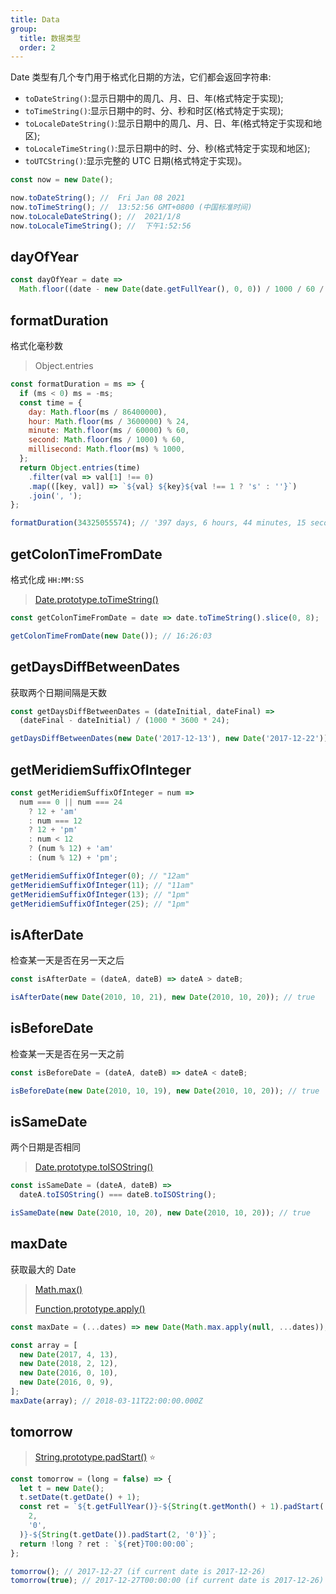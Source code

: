 ```yaml
---
title: Data
group:
  title: 数据类型
  order: 2
---
```


Date 类型有几个专门用于格式化日期的方法，它们都会返回字符串:

- `toDateString()`:显示日期中的周几、月、日、年(格式特定于实现);
- `toTimeString()`:显示日期中的时、分、秒和时区(格式特定于实现);
- `toLocaleDateString()`:显示日期中的周几、月、日、年(格式特定于实现和地区);
- `toLocaleTimeString()`:显示日期中的时、分、秒(格式特定于实现和地区);
- `toUTCString()`:显示完整的 UTC 日期(格式特定于实现)。

```js
const now = new Date();

now.toDateString(); //  Fri Jan 08 2021
now.toTimeString(); //  13:52:56 GMT+0800 (中国标准时间)
now.toLocaleDateString(); //  2021/1/8
now.toLocaleTimeString(); //  下午1:52:56
```

## dayOfYear

```js
const dayOfYear = date =>
  Math.floor((date - new Date(date.getFullYear(), 0, 0)) / 1000 / 60 / 60 / 24);
```

## formatDuration

格式化毫秒数

> Object.entries

```js
const formatDuration = ms => {
  if (ms < 0) ms = -ms;
  const time = {
    day: Math.floor(ms / 86400000),
    hour: Math.floor(ms / 3600000) % 24,
    minute: Math.floor(ms / 60000) % 60,
    second: Math.floor(ms / 1000) % 60,
    millisecond: Math.floor(ms) % 1000,
  };
  return Object.entries(time)
    .filter(val => val[1] !== 0)
    .map(([key, val]) => `${val} ${key}${val !== 1 ? 's' : ''}`)
    .join(', ');
};

formatDuration(34325055574); // '397 days, 6 hours, 44 minutes, 15 seconds, 574 milliseconds'
```

## getColonTimeFromDate

格式化成 `HH:MM:SS`

> [Date.prototype.toTimeString()](https://developer.mozilla.org/en-US/docs/Web/JavaScript/Reference/Global_Objects/Date/toTimeString)

```js
const getColonTimeFromDate = date => date.toTimeString().slice(0, 8);

getColonTimeFromDate(new Date()); // 16:26:03
```

## getDaysDiffBetweenDates

获取两个日期间隔是天数

```js
const getDaysDiffBetweenDates = (dateInitial, dateFinal) =>
  (dateFinal - dateInitial) / (1000 * 3600 * 24);

getDaysDiffBetweenDates(new Date('2017-12-13'), new Date('2017-12-22')); // 9
```

## getMeridiemSuffixOfInteger

```js
const getMeridiemSuffixOfInteger = num =>
  num === 0 || num === 24
    ? 12 + 'am'
    : num === 12
    ? 12 + 'pm'
    : num < 12
    ? (num % 12) + 'am'
    : (num % 12) + 'pm';

getMeridiemSuffixOfInteger(0); // "12am"
getMeridiemSuffixOfInteger(11); // "11am"
getMeridiemSuffixOfInteger(13); // "1pm"
getMeridiemSuffixOfInteger(25); // "1pm"
```

## isAfterDate

检查某一天是否在另一天之后

```js
const isAfterDate = (dateA, dateB) => dateA > dateB;

isAfterDate(new Date(2010, 10, 21), new Date(2010, 10, 20)); // true
```

## isBeforeDate

检查某一天是否在另一天之前

```js
const isBeforeDate = (dateA, dateB) => dateA < dateB;

isBeforeDate(new Date(2010, 10, 19), new Date(2010, 10, 20)); // true
```

## isSameDate

两个日期是否相同

> [Date.prototype.toISOString()](https://developer.mozilla.org/en-US/docs/Web/JavaScript/Reference/Global_Objects/Date/toISOString)

```js
const isSameDate = (dateA, dateB) =>
  dateA.toISOString() === dateB.toISOString();

isSameDate(new Date(2010, 10, 20), new Date(2010, 10, 20)); // true
```

## maxDate

获取最大的 Date

> [Math.max()](https://developer.mozilla.org/zh-CN/docs/Web/JavaScript/Reference/Global_Objects/Math/max)
>
> [Function.prototype.apply()](https://developer.mozilla.org/zh-CN/docs/Web/JavaScript/Reference/Global_Objects/Function/apply)

```js
const maxDate = (...dates) => new Date(Math.max.apply(null, ...dates));

const array = [
  new Date(2017, 4, 13),
  new Date(2018, 2, 12),
  new Date(2016, 0, 10),
  new Date(2016, 0, 9),
];
maxDate(array); // 2018-03-11T22:00:00.000Z
```

## tomorrow

> [String.prototype.padStart()](https://developer.mozilla.org/zh-CN/docs/Web/JavaScript/Reference/Global_Objects/String/padStart) ⭐️

```js
const tomorrow = (long = false) => {
  let t = new Date();
  t.setDate(t.getDate() + 1);
  const ret = `${t.getFullYear()}-${String(t.getMonth() + 1).padStart(
    2,
    '0',
  )}-${String(t.getDate()).padStart(2, '0')}`;
  return !long ? ret : `${ret}T00:00:00`;
};

tomorrow(); // 2017-12-27 (if current date is 2017-12-26)
tomorrow(true); // 2017-12-27T00:00:00 (if current date is 2017-12-26)
```
